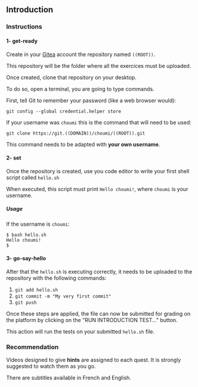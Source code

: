## Introduction

### Instructions

#### 1- get-ready

Create in your [Gitea](<https://git.((DOMAIN))>) account the repository named `((ROOT))`.

This repository will be the folder where all the exercices must be uploaded.

Once created, clone that repository on your desktop.

To do so, open a terminal, you are going to type commands.

First, tell Git to remember your password (like a web browser would):

```
git config --global credential.helper store
```

If your username was `choumi` this is the command that will need to be used:

```
git clone https://git.((DOMAIN))/choumi/((ROOT)).git
```

This command needs to be adapted with **your own username**.

#### 2- set

Once the repository is created, use you code editor to write your first shell script called `hello.sh`

When executed, this script must print `Hello choumi!`, where `choumi` is your username.

##### Usage

If the username is `choumi`:

```console
$ bash hello.sh
Hello choumi!
$
```

#### 3- go-say-hello

After that the `hello.sh` is executing correctly, it needs to be uploaded to the repository with the following commands:

1. `git add hello.sh`
2. `git commit -m "My very first commit"`
3. `git push`

Once these steps are applied, the file can now be submitted for grading on the platform by clicking on the "RUN INTRODUCTION TEST..." button.

This action will run the tests on your submitted `hello.sh` file.

### Recommendation

Videos designed to give **hints** are assigned to each quest. It is strongly suggested to watch them as you go.

There are subtitles available in French and English.
